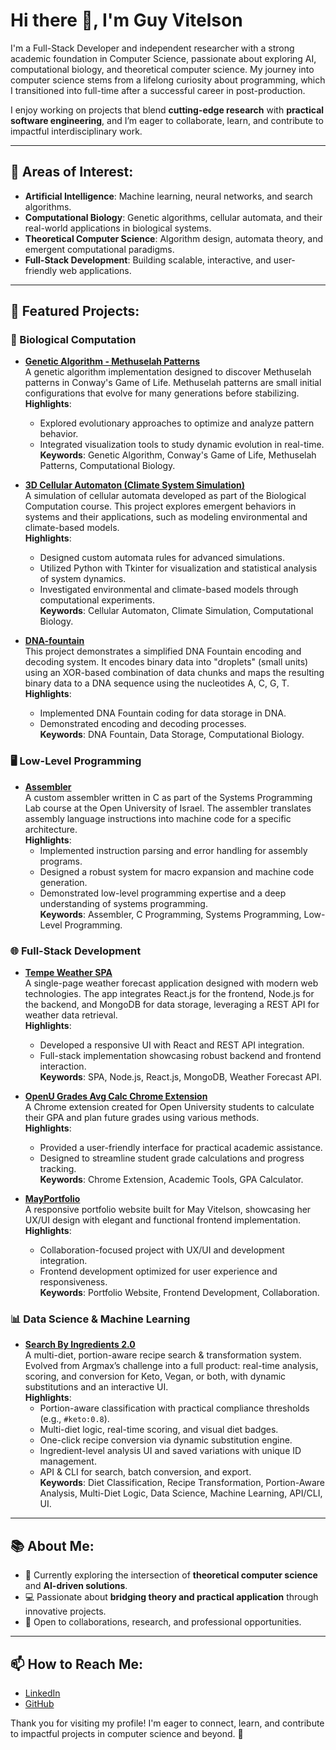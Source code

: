 # Hi there 👋, I'm Guy Vitelson

I'm a Full-Stack Developer and independent researcher with a strong academic foundation in Computer Science, passionate about exploring AI, computational biology, and theoretical computer science. My journey into computer science stems from a lifelong curiosity about programming, which I transitioned into full-time after a successful career in post-production.

I enjoy working on projects that blend **cutting-edge research** with **practical software engineering**, and I’m eager to collaborate, learn, and contribute to impactful interdisciplinary work.


---

## 🌟 Areas of Interest:
- **Artificial Intelligence**: Machine learning, neural networks, and search algorithms.  
- **Computational Biology**: Genetic algorithms, cellular automata, and their real-world applications in biological systems.  
- **Theoretical Computer Science**: Algorithm design, automata theory, and emergent computational paradigms.  
- **Full-Stack Development**: Building scalable, interactive, and user-friendly web applications.

---


## 📂 Featured Projects:

### 🔬 Biological Computation
   - **[Genetic Algorithm - Methuselah Patterns](https://github.com/v1t3ls0n/GeneticAlgorithm-MethuselahPatterns)**  
      A genetic algorithm implementation designed to discover Methuselah patterns in Conway's Game of Life. Methuselah patterns are small initial configurations that evolve for many generations before stabilizing.  
      **Highlights**:  
      - Explored evolutionary approaches to optimize and analyze pattern behavior.  
      - Integrated visualization tools to study dynamic evolution in real-time.  
      **Keywords**: Genetic Algorithm, Conway's Game of Life, Methuselah Patterns, Computational Biology.

   - **[3D Cellular Automaton (Climate System Simulation)](https://github.com/v1t3ls0n/3D-Cellular-Automaton-Climate-Simulation)**  
      A simulation of cellular automata developed as part of the Biological Computation course. This project explores emergent behaviors in systems and their applications, such as modeling environmental and climate-based models.  
      **Highlights**:  
      - Designed custom automata rules for advanced simulations.  
      - Utilized Python with Tkinter for visualization and statistical analysis of system dynamics.  
      - Investigated environmental and climate-based models through computational experiments.  
      **Keywords**: Cellular Automaton, Climate Simulation, Computational Biology.

   - **[DNA-fountain](https://github.com/v1t3ls0n/DNA-fountain)**  
      This project demonstrates a simplified DNA Fountain encoding and decoding system. It encodes binary data into "droplets" (small units) using an XOR-based combination of data chunks and maps the resulting binary data to a DNA sequence using the nucleotides A, C, G, T.  
      **Highlights**:  
      - Implemented DNA Fountain coding for data storage in DNA.  
      - Demonstrated encoding and decoding processes.  
      **Keywords**: DNA Fountain, Data Storage, Computational Biology.

### 🖥️ Low-Level Programming
   - **[Assembler](https://github.com/v1t3ls0n/assembler)**  
      A custom assembler written in C as part of the Systems Programming Lab course at the Open University of Israel. The assembler translates assembly language instructions into machine code for a specific architecture.  
      **Highlights**:  
      - Implemented instruction parsing and error handling for assembly programs.  
      - Designed a robust system for macro expansion and machine code generation.  
      - Demonstrated low-level programming expertise and a deep understanding of systems programming.  
      **Keywords**: Assembler, C Programming, Systems Programming, Low-Level Programming.

### 🌐 Full-Stack Development
   - **[Tempe Weather SPA](https://github.com/v1t3ls0n/tempe-weather-spa)**  
      A single-page weather forecast application designed with modern web technologies. The app integrates React.js for the frontend, Node.js for the backend, and MongoDB for data storage, leveraging a REST API for weather data retrieval.  
      **Highlights**:  
      - Developed a responsive UI with React and REST API integration.  
      - Full-stack implementation showcasing robust backend and frontend interaction.  
      **Keywords**: SPA, Node.js, React.js, MongoDB, Weather Forecast API.

   - **[OpenU Grades Avg Calc Chrome Extension](https://github.com/v1t3ls0n/Openu_Grades_Avg_Calc_Chrome_Browser_Extension)**  
      A Chrome extension created for Open University students to calculate their GPA and plan future grades using various methods.  
      **Highlights**:  
      - Provided a user-friendly interface for practical academic assistance.  
      - Designed to streamline student grade calculations and progress tracking.  
      **Keywords**: Chrome Extension, Academic Tools, GPA Calculator.

   - **[MayPortfolio](https://github.com/v1t3ls0n/mayportfolio)**  
      A responsive portfolio website built for May Vitelson, showcasing her UX/UI design with elegant and functional frontend implementation.  
      **Highlights**:  
      - Collaboration-focused project with UX/UI and development integration.  
      - Frontend development optimized for user experience and responsiveness.  
      **Keywords**: Portfolio Website, Frontend Development, Collaboration.

### 📊 Data Science & Machine Learning
   - **[Search By Ingredients 2.0](https://github.com/argmaxml/search_by_ingredients)**  
      A multi-diet, portion-aware recipe search & transformation system. Evolved from Argmax’s challenge into a full product: real-time analysis, scoring, and conversion for Keto, Vegan, or both, with dynamic substitutions and an interactive UI.  
      **Highlights**:  
      - Portion-aware classification with practical compliance thresholds (e.g., `#keto:0.8`).  
      - Multi-diet logic, real-time scoring, and visual diet badges.  
      - One-click recipe conversion via dynamic substitution engine.  
      - Ingredient-level analysis UI and saved variations with unique ID management.  
      - API & CLI for search, batch conversion, and export.  
      **Keywords**: Diet Classification, Recipe Transformation, Portion-Aware Analysis, Multi-Diet Logic, Data Science, Machine Learning, API/CLI, UI.


---

## 📚 About Me:
- 🌱 Currently exploring the intersection of **theoretical computer science** and **AI-driven solutions**.
- 💻 Passionate about **bridging theory and practical application** through innovative projects.
- 🎯 Open to collaborations, research, and professional opportunities.

---

## 📫 How to Reach Me:
- [LinkedIn](https://www.linkedin.com/in/guyvitelson/)
- [GitHub](https://github.com/v1t3ls0n)

Thank you for visiting my profile! I'm eager to connect, learn, and contribute to impactful projects in computer science and beyond. 🚀
